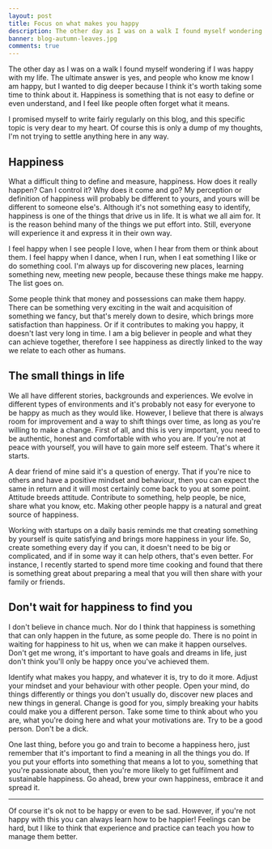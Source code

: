 ```yaml
---
layout: post
title: Focus on what makes you happy
description: The other day as I was on a walk I found myself wondering if I was happy with my life. The ultimate answer is yes, and people who know me know I am happy, but I wanted to dig deeper because I think it's worth taking some time to think about it. Happiness is something that is not easy to define or even understand, and I feel like people often forget what it means.
banner: blog-autumn-leaves.jpg
comments: true
---
```


The other day as I was on a walk I found myself wondering if I was happy with my life. The ultimate answer is yes, and people who know me know I am happy, but I wanted to dig deeper because I think it's worth taking some time to think about it. Happiness is something that is not easy to define or even understand, and I feel like people often forget what it means.

I promised myself to write fairly regularly on this blog, and this specific topic is very dear to my heart. Of course this is only a dump of my thoughts, I'm not trying to settle anything here in any way.

## Happiness

What a difficult thing to define and measure, happiness. How does it really happen? Can I control it? Why does it come and go? My perception or definition of happiness will probably be different to yours, and yours will be different to someone else's. Although it's not something easy to identify, happiness is one of the things that drive us in life. It is what we all aim for. It is the reason behind many of the things we put effort into. Still, everyone will experience it and express it in their own way.

I feel happy when I see people I love, when I hear from them or think about them. I feel happy when I dance, when I run, when I eat something I like or do something cool. I'm always up for discovering new places, learning something new, meeting new people, because these things make me happy. The list goes on.

Some people think that money and possessions can make them happy. There can be something very exciting in the wait and acquisition of something we fancy, but that's merely down to desire, which brings more satisfaction than happiness. Or if it contributes to making you happy, it doesn't last very long in time. I am a big believer in people and what they can achieve together, therefore I see happiness as directly linked to the way we relate to each other as humans.

## The small things in life

We all have different stories, backgrounds and experiences. We evolve in different types of environments and it's probably not easy for everyone to be happy as much as they would like. However, I believe that there is always room for improvement and a way to shift things over time, as long as you're willing to make a change. First of all, and this is very important, you need to be authentic, honest and comfortable with who you are. If you're not at peace with yourself, you will have to gain more self esteem. That's where it starts.

A dear friend of mine said it's a question of energy. That if you're nice to others and have a positive mindset and behaviour, then you can expect the same in return and it will most certainly come back to you at some point. Attitude breeds attitude. Contribute to something, help people, be nice, share what you know, etc. Making other people happy is a natural and great source of happiness.

Working with startups on a daily basis reminds me that creating something by yourself is quite satisfying and brings more happiness in your life. So, create something every day if you can, it doesn't need to be big or complicated, and if in some way it can help others, that's even better. For instance, I recently started to spend more time cooking and found that there is something great about preparing a meal that you will then share with your family or friends.

## Don't wait for happiness to find you

I don't believe in chance much. Nor do I think that happiness is something that can only happen in the future, as some people do. There is no point in waiting for happiness to hit us, when we can make it happen ourselves. Don't get me wrong, it's important to have goals and dreams in life, just don't think you'll only be happy once you've achieved them.

Identify what makes you happy, and whatever it is, try to do it more. Adjust your mindset and your behaviour with other people. Open your mind, do things differently or things you don't usually do, discover new places and new things in general. Change is good for you, simply breaking your habits could make you a different person. Take some time to think about who you are, what you're doing here and what your motivations are. Try to be a good person. Don't be a dick.

One last thing, before you go and train to become a happiness hero, just remember that it's important to find a meaning in all the things you do. If you put your efforts into something that means a lot to you, something that you're passionate about, then you're more likely to get fulfilment and sustainable happiness. Go ahead, brew your own happiness, embrace it and spread it.

* * *

Of course it's ok not to be happy or even to be sad. However, if you're not happy with this you can always learn how to be happier! Feelings can be hard, but I like to think that experience and practice can teach you how to manage them better.
